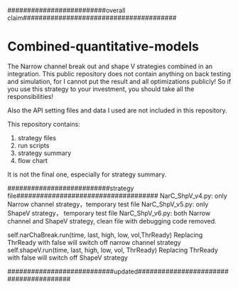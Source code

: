 #########################overall claim#######################################
# Combined-quantitative-models
The Narrow channel break out and shape V strategies combined in an integration. 
This public repository does not contain anything on back testing and simulation, for I cannot put the result and all optimizations publicly!
So if you use this strategy to your investment, you should take all the responsibilities!

Also the API setting files and data I used are not included in this repository.

This repository contains:

1. strategy files
2. run scripts
3. strategy summary
4. flow chart

It is not the final one, especially for strategy summary.


##########################strategy file####################################
NarC_ShpV_v4.py: only Narrow channel strategy，temporary test file
NarC_ShpV_v5.py: only ShapeV strategy， temporary test file
NarC_ShpV_v6.py: both Narrow channel and ShapeV strategy, clean file with debugging code removed. 

self.narChaBreak.run(time, last, high, low, vol,ThrReady) Replacing ThrReady with false will switch off narrow channel strategy
self.shapeV.run(time, last, high, low, vol, ThrReady) Replacing ThrReady with false will switch off ShapeV strategy

###########################updated#######################################
